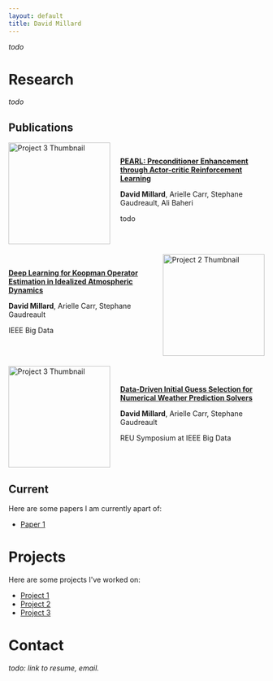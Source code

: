 ```yaml
---
layout: default
title: David Millard
---
```


*todo*

# Research
*todo*

## Publications
<div style="display: flex; align-items: center; margin-bottom: 20px;">
  <img src="cats.png" alt="Project 3 Thumbnail" style="margin-right: 20px; width: 200px; height: 200px;">
  <div>
    <a href="https://github.com/yourusername/project1"><strong>PEARL: Preconditioner Enhancement through Actor-critic Reinforcement Learning</strong></a>
    <p><b>David Millard</b>, Arielle Carr, Stephane Gaudreault, Ali Baheri</p>
    <p>todo</p>
  </div>
</div>

<div style="display: flex; align-items: center; margin-bottom: 20px; flex-direction: row-reverse;">
  <img src="cats.png" alt="Project 2 Thumbnail" style="margin-left: 20px; width: 200px; height: 200px;">
  <div>
    <a href="https://github.com/yourusername/project2"><strong>Deep Learning for Koopman Operator Estimation in Idealized Atmospheric Dynamics</strong></a>
    <p><b>David Millard</b>, Arielle Carr, Stephane Gaudreault</p>
    <p>IEEE Big Data</p>
  </div>
</div>

<div style="display: flex; align-items: center; margin-bottom: 20px;">
  <img src="cats.png" alt="Project 3 Thumbnail" style="margin-right: 20px; width: 200px; height: 200px;">
  <div>
    <a href="https://github.com/yourusername/project3"><strong>Data-Driven Initial Guess Selection for Numerical Weather Prediction Solvers</strong></a>
    <p><b>David Millard</b>, Arielle Carr, Stephane Gaudreault</p>
    <p>REU Symposium at IEEE Big Data</p>
  </div>
</div>

## Current
Here are some papers I am currently apart of:
- [Paper 1](https://github.com/yourusername/project1)

# Projects
Here are some projects I've worked on:
- [Project 1](https://github.com/yourusername/project1)
- [Project 2](https://github.com/yourusername/project2)
- [Project 3](https://github.com/yourusername/project3)

# Contact
*todo: link to resume, email.*
